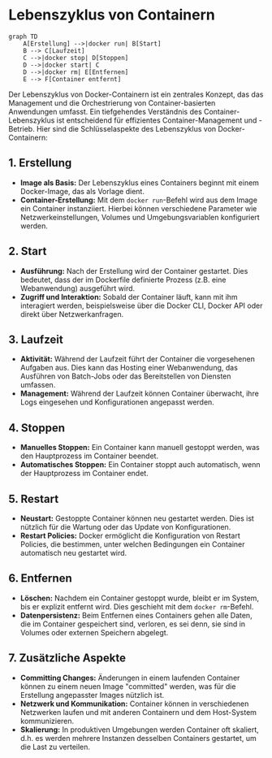 # Lebenszyklus von Containern

```mermaid
graph TD
    A[Erstellung] -->|docker run| B[Start]
    B --> C[Laufzeit]
    C -->|docker stop| D[Stoppen]
    D -->|docker start| C
    D -->|docker rm| E[Entfernen]
    E --> F[Container entfernt]
```

Der Lebenszyklus von Docker-Containern ist ein zentrales Konzept, das das Management und die Orchestrierung von
Container-basierten Anwendungen umfasst. Ein tiefgehendes Verständnis des Container-Lebenszyklus ist entscheidend für
effizientes Container-Management und -Betrieb. Hier sind die Schlüsselaspekte des Lebenszyklus von Docker-Containern:

## 1. Erstellung

- **Image als Basis:** Der Lebenszyklus eines Containers beginnt mit einem Docker-Image, das als Vorlage dient.
- **Container-Erstellung:** Mit dem `docker run`-Befehl wird aus dem Image ein Container instanziiert. Hierbei können
  verschiedene Parameter wie Netzwerkeinstellungen, Volumes und Umgebungsvariablen konfiguriert werden.

## 2. Start

- **Ausführung:** Nach der Erstellung wird der Container gestartet. Dies bedeutet, dass der im Dockerfile definierte
  Prozess (z.B. eine Webanwendung) ausgeführt wird.
- **Zugriff und Interaktion:** Sobald der Container läuft, kann mit ihm interagiert werden, beispielsweise über die
  Docker CLI, Docker API oder direkt über Netzwerkanfragen.

## 3. Laufzeit

- **Aktivität:** Während der Laufzeit führt der Container die vorgesehenen Aufgaben aus. Dies kann das Hosting einer
  Webanwendung, das Ausführen von Batch-Jobs oder das Bereitstellen von Diensten umfassen.
- **Management:** Während der Laufzeit können Container überwacht, ihre Logs eingesehen und Konfigurationen angepasst
  werden.

## 4. Stoppen

- **Manuelles Stoppen:** Ein Container kann manuell gestoppt werden, was den Hauptprozess im Container beendet.
- **Automatisches Stoppen:** Ein Container stoppt auch automatisch, wenn der Hauptprozess im Container endet.

## 5. Restart

- **Neustart:** Gestoppte Container können neu gestartet werden. Dies ist nützlich für die Wartung oder das Update von
  Konfigurationen.
- **Restart Policies:** Docker ermöglicht die Konfiguration von Restart Policies, die bestimmen, unter welchen
  Bedingungen ein Container automatisch neu gestartet wird.

## 6. Entfernen

- **Löschen:** Nachdem ein Container gestoppt wurde, bleibt er im System, bis er explizit entfernt wird. Dies geschieht
  mit dem `docker rm`-Befehl.
- **Datenpersistenz:** Beim Entfernen eines Containers gehen alle Daten, die im Container gespeichert sind, verloren, es
  sei denn, sie sind in Volumes oder externen Speichern abgelegt.

## 7. Zusätzliche Aspekte

- **Committing Changes:** Änderungen in einem laufenden Container können zu einem neuen Image "committed" werden, was
  für die Erstellung angepasster Images nützlich ist.
- **Netzwerk und Kommunikation:** Container können in verschiedenen Netzwerken laufen und mit anderen Containern und dem
  Host-System kommunizieren.
- **Skalierung:** In produktiven Umgebungen werden Container oft skaliert, d.h. es werden mehrere Instanzen desselben
  Containers gestartet, um die Last zu verteilen.
